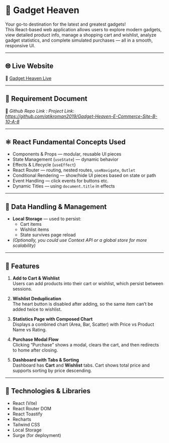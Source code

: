 # 🚀 Gadget Heaven

Your go-to destination for the latest and greatest gadgets!  
This React-based web application allows users to explore modern gadgets, view detailed product info, manage a shopping cart and wishlist, analyze gadget statistics, and complete simulated purchases — all in a smooth, responsive UI.

---

## 🌐 Live Website  
🔗 [Gadget Heaven Live](http://wakeful-boundary.surge.sh/)

---

## 📄 Requirement Document  
🔗 *Github Repo Link : 
Project Link: https://github.com/atikroman2019/Gadget-Heaven-E-Commerce-Site-B-10-A-8*

---

## ⚛️ React Fundamental Concepts Used

- Components & Props — modular, reusable UI pieces  
- State Management (`useState`) — dynamic behavior  
- Effects & Lifecycle (`useEffect`)  
- React Router — routing, nested routes, `useNavigate`, `Outlet`  
- Conditional Rendering — show/hide UI pieces based on state or path  
- Event Handling — click events for buttons etc.  
- Dynamic Titles — using `document.title` in effects  

---

## 💾 Data Handling & Management

- **Local Storage** — used to persist:
  - Cart items  
  - Wishlist items  
  - State survives page reload  
- *(Optionally, you could use Context API or a global store for more scalability)*  

---

## 🌟 Features

1. **Add to Cart & Wishlist**  
   Users can add products into their cart or wishlist, which persist between sessions.

2. **Wishlist Deduplication**  
   The heart button is disabled after adding, so the same item can’t be added twice to wishlist.

3. **Statistics Page with Composed Chart**  
   Displays a combined chart (Area, Bar, Scatter) with Price vs Product Name vs Rating.

4. **Purchase Modal Flow**  
   Clicking “Purchase” shows a modal, clears the cart, and then redirects to home after closing.

5. **Dashboard with Tabs & Sorting**  
   Dashboard has **Cart** and **Wishlist** tabs. Cart shows total price and supports sorting by price descending.

---

## 🧰 Technologies & Libraries

- React (Vite)  
- React Router DOM  
- React Toastify  
- Recharts  
- Tailwind CSS  
- Local Storage  
- Surge (for deployment)